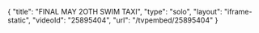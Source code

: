 {
    "title": "FINAL MAY 2OTH SWIM TAXI",
    "type": "solo",
    "layout": "iframe-static",
    "videoId": "25895404",
    "url": "\/tvpembed\/25895404"
}